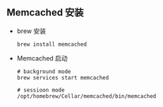 ## Memcached 安装

- brew 安装

  ```shell
  brew install memcached
  ```

- Memcached 启动

  ```shell
  # background mode
  brew services start memcached
  
  # sessioon mode
  /opt/homebrew/Cellar/memcached/bin/memcached
  ```

  

